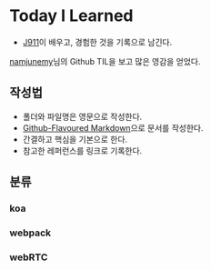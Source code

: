 # Today I Learned
- [J911](https://github.com/J911)이 배우고, 경험한 것을 기록으로 남긴다.

[namjunemy](https://github.com/namjunemy)님의 Github TIL을 보고 많은 영감을 얻었다.

## 작성법
- 폴더와 파일명은 영문으로 작성한다.
- [Github-Flavoured Markdown](https://guides.github.com/features/mastering-markdown/)으로 문서를 작성한다.
- 간결하고 핵심을 기본으로 한다.
- 참고한 레퍼런스를 링크로 기록한다.

## 분류
### koa
### webpack
### webRTC